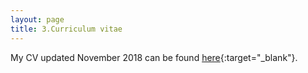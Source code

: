 ```yaml
---
layout: page
title: 3.Curriculum vitae
---
```


My CV updated November 2018 can be found [here](https://martynalukaszewicz.github.io/CV_Nov2018.pdf){:target="_blank"}.



